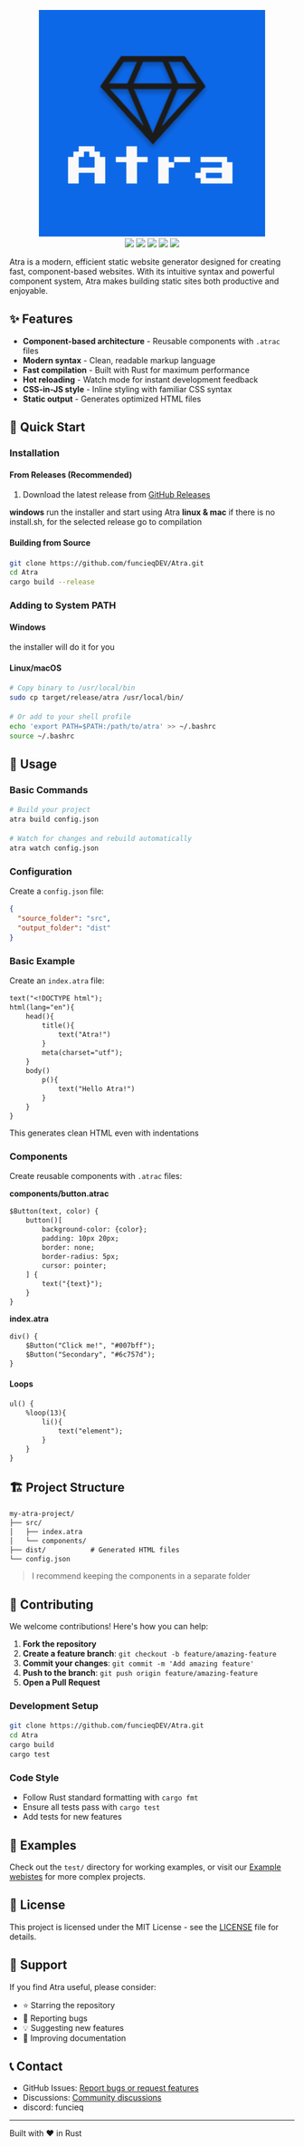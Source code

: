 <p align="center">
  <img src="arts/main.png" width="400px"><br>
  <img src="https://img.shields.io/github/v/release/funcieqDEV/Atra">
  <img src="https://img.shields.io/github/commit-activity/m/funcieqDEV/Atra">
  <img src="https://img.shields.io/github/stars/funcieqDEV/Atra?style=social">
  <img src="https://img.shields.io/github/license/funcieqDEV/Atra">
  <img src="https://img.shields.io/github/actions/workflow/status/funcieqDEV/Atra/rust.yml">
</p>




Atra is a modern, efficient static website generator designed for creating fast, component-based websites. With its intuitive syntax and powerful component system, Atra makes building static sites both productive and enjoyable.

## ✨ Features

- **Component-based architecture** - Reusable components with `.atrac` files
- **Modern syntax** - Clean, readable markup language
- **Fast compilation** - Built with Rust for maximum performance
- **Hot reloading** - Watch mode for instant development feedback
- **CSS-in-JS style** - Inline styling with familiar CSS syntax
- **Static output** - Generates optimized HTML files

## 🚀 Quick Start

### Installation

#### From Releases (Recommended)
1. Download the latest release from [GitHub Releases](https://github.com/funcieqDEV/Atra/releases)

**windows**
run the installer and start using Atra
**linux & mac**
if there is no install.sh, for the selected release go to compilation

#### Building from Source
```bash
git clone https://github.com/funcieqDEV/Atra.git
cd Atra
cargo build --release
```

### Adding to System PATH

#### Windows
the installer will do it for you

#### Linux/macOS
```bash
# Copy binary to /usr/local/bin
sudo cp target/release/atra /usr/local/bin/

# Or add to your shell profile
echo 'export PATH=$PATH:/path/to/atra' >> ~/.bashrc
source ~/.bashrc
```

## 📖 Usage

### Basic Commands

```bash
# Build your project
atra build config.json

# Watch for changes and rebuild automatically
atra watch config.json
```

### Configuration

Create a `config.json` file:

```json
{
  "source_folder": "src",
  "output_folder": "dist"
}
```

### Basic Example

Create an `index.atra` file:

```atra
text("<!DOCTYPE html");
html(lang="en"){
    head(){
        title(){
            text("Atra!")
        }
        meta(charset="utf");
    }
    body()
        p(){
            text("Hello Atra!")
        }
    }
}
```

This generates clean HTML even with indentations

### Components

Create reusable components with `.atrac` files:

**components/button.atrac**
```atra
$Button(text, color) {
    button()[
        background-color: {color};
        padding: 10px 20px;
        border: none;
        border-radius: 5px;
        cursor: pointer;
    ] {
        text("{text}");
    }
}
```

**index.atra**
```atra
div() {
    $Button("Click me!", "#007bff");
    $Button("Secondary", "#6c757d");
}
```


#### Loops
```atra
ul() {
    %loop(13){
        li(){
            text("element");
        }
    }
}
```

## 🏗️ Project Structure

```
my-atra-project/
├── src/
│   ├── index.atra
│   └── components/
├── dist/           # Generated HTML files
└── config.json
```
> I recommend keeping the components in a separate folder

## 🤝 Contributing

We welcome contributions! Here's how you can help:

1. **Fork the repository**
2. **Create a feature branch**: `git checkout -b feature/amazing-feature`
3. **Commit your changes**: `git commit -m 'Add amazing feature'`
4. **Push to the branch**: `git push origin feature/amazing-feature`
5. **Open a Pull Request**

### Development Setup

```bash
git clone https://github.com/funcieqDEV/Atra.git
cd Atra
cargo build
cargo test
```

### Code Style
- Follow Rust standard formatting with `cargo fmt`
- Ensure all tests pass with `cargo test`
- Add tests for new features

## 📝 Examples

Check out the `test/` directory for working examples, or visit our [Example webistes](https://github.com/funcieqDEV/Atra/tree/main/examples/) for more complex projects.

## 📄 License

This project is licensed under the MIT License - see the [LICENSE](LICENSE) file for details.

## 🌟 Support

If you find Atra useful, please consider:
- ⭐ Starring the repository
- 🐛 Reporting bugs
- 💡 Suggesting new features
- 📖 Improving documentation

## 📞 Contact

- GitHub Issues: [Report bugs or request features](https://github.com/funcieqDEV/Atra/issues)
- Discussions: [Community discussions](https://github.com/funcieqDEV/Atra/discussions)
- discord: funcieq

---

Built with ❤️ in Rust
